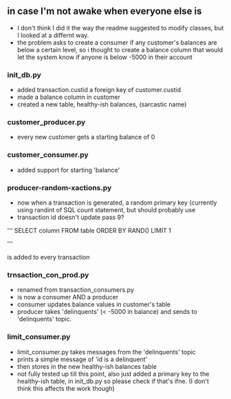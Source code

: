 ## in case I'm not awake when everyone else is
- I don't think I did it the way the readme suggested to modify classes, but I looked at a differnt way.
- the problem asks to create a consumer if any customer's balances are below a certain level, so i thought to create a balance column that would let the system know if anyone is below -5000 in their account

### init_db.py
- added transaction.custid a foreign key of customer.custid
- made a balance column in customer
- created a new table, healthy-ish balances, (sarcastic name)

### customer_producer.py
- every new customer gets a starting balance of 0 

### customer_consumer.py
- added support for starting 'balance'

### producer-random-xactions.py
- now when a transaction is generated, a random primary key (currently using randint of SQL count statement, but should probably use
- transaction id doesn't update pass 9? 

'''
SELECT column FROM table
ORDER BY RAND()
LIMIT 1

'''

is added to every transaction

### trnsaction_con_prod.py
- renamed from transaction_consumers.py
- is now a consumer AND a producer
- consumer updates balance values in customer's table
- producer takes 'delinquents' (< -5000 in balance) and sends to 'delinquents' topic. 

### limit_consumer.py
- limit_consumer.py takes messages from the 'delinquents' topic 
- prints a simple message of 'id is a delinquent'
- then stores in the new healthy-ish balances table
- not fully tested up till this point, also just added a primary key to the healthy-ish table, in init_db.py so please check if that's ifne. (I don't think this affects the work though)


